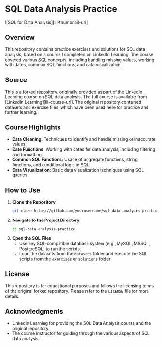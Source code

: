 # SQL Data Analysis Practice
![SQL for Data Analysis][lil-thumbnail-url] 

## Overview
This repository contains practice exercises and solutions for SQL data analysis, based on a course I completed on LinkedIn Learning. The course covered various SQL concepts, including handling missing values, working with dates, common SQL functions, and data visualization.

## Source
This is a forked repository, originally provided as part of the LinkedIn Learning course on SQL data analysis. The full course is available from [LinkedIn Learning][lil-course-url]. The original repository contained datasets and exercise files, which have been used here for practice and further learning.

## Course Highlights
- **Data Cleaning:** Techniques to identify and handle missing or inaccurate values.
- **Date Functions:** Working with dates for data analysis, including filtering and formatting.
- **Common SQL Functions:** Usage of aggregate functions, string functions, and conditional logic in SQL.
- **Data Visualization:** Basic data visualization techniques using SQL queries.


## How to Use
1. **Clone the Repository**
    ```bash
    git clone https://github.com/yourusername/sql-data-analysis-practice.git
    ```
2. **Navigate to the Project Directory**
    ```bash
    cd sql-data-analysis-practice
    ```
3. **Open the SQL Files**
   - Use any SQL-compatible database system (e.g., MySQL, MSSQL, PostgreSQL) to run the scripts.
   - Load the datasets from the `datasets` folder and execute the SQL scripts from the `exercises` or `solutions` folder.

## License
This repository is for educational purposes and follows the licensing terms of the original forked repository. Please refer to the `LICENSE` file for more details.

## Acknowledgments
- LinkedIn Learning for providing the SQL Data Analysis course and the original repository.
- The course instructor for guiding through the various aspects of SQL data analysis.
